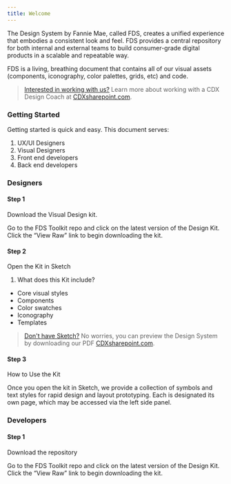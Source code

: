 ```yaml
---
title: Welcome
---
```


The Design System by Fannie Mae, called FDS, creates a unified experience that embodies a consistent look and feel. FDS provides a central repository for both internal and external teams to build consumer-grade digital products in a scalable and repeatable way. 

FDS is a living, breathing document that contains all of our visual assets (components, iconography, color palettes, grids, etc) and code.

> [Interested in working with us?](http://example.com/signup) Learn more about working with a CDX Design Coach at [CDXsharepoint.com](http://cdxsharepoint.com/).

### Getting Started

Getting started is quick and easy. This document serves:

1. UX/UI Designers
2. Visual Designers
3. Front end developers
4. Back end developers


### Designers

#### Step 1

Download the Visual Design kit.

Go to the FDS Toolkit repo and click on the latest version of the Design Kit. Click the “View Raw” link to begin downloading the kit.

#### Step 2

Open the Kit in Sketch

1. What does this Kit include?

* Core visual styles
* Components 
* Color swatches 
* Iconography
* Templates

> [Don't have Sketch?](http://example.com/signup) No worries, you can preview the Design System by downloading our PDF [CDXsharepoint.com](http://cdxsharepoint.com/).

#### Step 3

How to Use the Kit

Once you open the kit in Sketch, we provide a collection of symbols and text styles for rapid design and layout prototyping. Each is designated its own page, which may be accessed via the left side panel.


### Developers

#### Step 1

Download the repository

Go to the FDS Toolkit repo and click on the latest version of the Design Kit. Click the “View Raw” link to begin downloading the kit.

